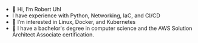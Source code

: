 - 👋 Hi, I’m Robert Uhl
- I have experience with Python, Networking, IaC, and CI/CD
- 👀 I’m interested in Linux, Docker, and Kubernetes
- 🌱 I have a bachelor's degree in computer science and the AWS Solution Architect Associate certification. 

<!---
sudorob0/sudorob0 is a ✨ special ✨ repository because its `README.md` (this file) appears on your GitHub profile.
You can click the Preview link to take a look at your changes.
--->
